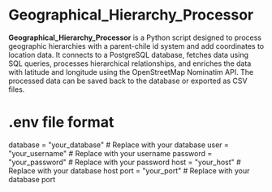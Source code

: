 # Geographical_Hierarchy_Processor
**Geographical_Hierarchy_Processor** is a Python script designed to process geographic hierarchies with a parent-chile id system and add coordinates to location data.
It connects to a PostgreSQL database, fetches data using SQL queries, processes hierarchical relationships, and enriches the data with latitude and longitude using the OpenStreetMap Nominatim API.
The processed data can be saved back to the database or exported as CSV files.

# .env file format
database = "your_database"  # Replace with your database
user = "your_username"  # Replace with your username
password = "your_password"  # Replace with your password
host = "your_host"  # Replace with your database host
port = "your_port"  # Replace with your database port
